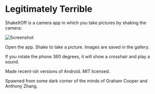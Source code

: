 Legitimately Terrible
=====================

ShakeItOff is a camera app in which you take pictures by shaking the camera:

![Screenshot](Screenshot.png)

Open the app. Shake to take a picture. Images are saved in the gallery.

If you rotate the phone 360 degrees, it will show a crosshair and play a sound.

Made recent-ish versions of Android. MIT licensed.

Spawned from some dark corner of the minds of Graham Cooper and Anthony Zhang.
